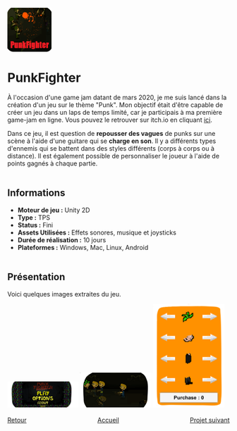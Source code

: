 <a href="https://gamejolt.com/games/PunkFighter/473032"> <img src="./Images/PunkFighter_1.png" alt="PunkFighter Logo" width="100" height="100"></a>

# PunkFighter

  À l'occasion d'une game jam datant de mars 2020, je me suis lancé dans la création d'un jeu sur le thème "Punk". Mon objectif était d'être capable de créer un jeu dans un laps de temps limité, car je participais à ma première game-jam en ligne. Vous pouvez le retrouver sur itch.io en cliquant [ici](https://mcdown.itch.io/punkfighter).
  
  Dans ce jeu, il est question de **repousser des vagues** de punks sur une scène à l'aide d'une guitare qui se **charge en son**. Il y a différents types d'ennemis qui se battent dans des styles différents (corps à corps ou à distance). Il est également possible de personnaliser le joueur à l'aide de points gagnés à chaque partie.
<br><br>

## Informations
- **Moteur de jeu :** Unity 2D
- **Type :** TPS
- **Status :** Fini
- **Assets Utilisées :** Effets sonores, musique et joysticks
- **Durée de réalisation :** 10 jours
- **Plateformes :** Windows, Mac, Linux, Android
<br><br>

## Présentation
  Voici quelques images extraites du jeu.
  <div style="justify-content: center;">
    <img src="./Images/PunkFighter_2.png" alt="Image 1" style="width: 32%;">
    <img src="./Images/PunkFighter_3.png" alt="Image 2" style="width: 32%;">
    <img src="./Images/PunkFighter_4.png" alt="Image 3" style="width: 32%;">
  </div>
<br>

<div style="display: flex; justify-content: space-between;">
    <div><a href="./rocknfall.html">Retour</a></div>
    <div><a href="./index.html">Accueil</a></div>
    <div><a href="./soulinthecastle.html">Projet suivant</a></div>
</div>

